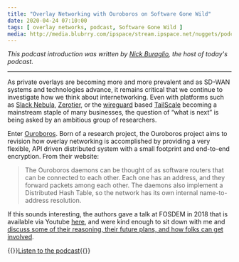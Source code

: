 ```yaml
---
title: "Overlay Networking with Ouroboros on Software Gone Wild"
date: 2020-04-24 07:10:00
tags: [ overlay networks, podcast, Software Gone Wild ]
media: http://media.blubrry.com/ipspace/stream.ipspace.net/nuggets/podcast/Show_109-Ouroboros.mp3
---
```

_This podcast introduction was written by [Nick Buraglio](https://www.ipspace.net/Expert:Nick_Buraglio), the host of today's podcast._
- - -
As private overlays are becoming more and more prevalent and as SD-WAN systems and technologies advance, it remains critical that we continue to investigate how we think about internetworking. Even with platforms such as [Slack Nebula](https://github.com/slackhq/nebula), [Zerotier](https://zerotier.com/), or the [wireguard](https://www.wireguard.com/) based [TailScale](https://tailscale.com/) becoming a mainstream staple of many businesses, the question of “what is next” is being asked by an ambitious group of researchers.
<!--more-->
Enter [Ouroboros](https://ouroboros.rocks/). Born of a research  project, the Ouroboros project aims to revision how overlay networking is accomplished by providing a very flexible, API driven distributed system with a small footprint and end-to-end encryption. From their website:

>  The Ouroboros daemons can be thought of as software routers that can be connected to each other. Each one has an address, and they forward packets among each other. The daemons also implement a Distributed Hash Table, so the network has its own internal name-to-address resolution.

If this sounds interesting, the authors gave a talk at FOSDEM in 2018 that is available via Youtube [here](https://www.youtube.com/embed/6fH23l45984), and were kind enough to sit down with me and [discuss some of their reasoning, their future plans, and how folks can get involved](http://media.blubrry.com/ipspace/stream.ipspace.net/nuggets/podcast/Show_109-Ouroboros.mp3).

{{<jump>}}[Listen to the podcast](http://media.blubrry.com/ipspace/stream.ipspace.net/nuggets/podcast/Show_109-Ouroboros.mp3){{</jump>}}
